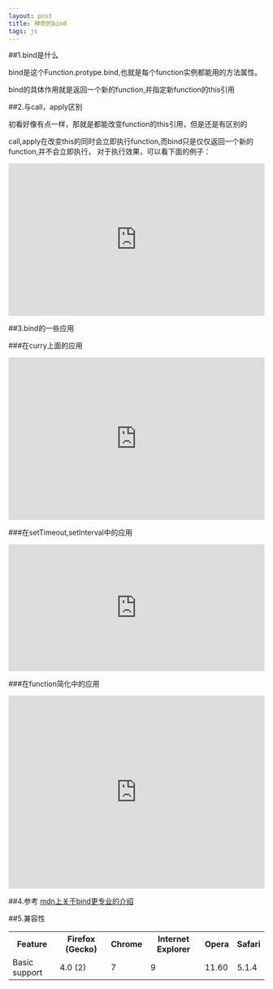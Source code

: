 ```yaml
---
layout: post
title: 神奇的bind
tags: js
---
```

##1.bind是什么

bind是这个Function.protype.bind,也就是每个function实例都能用的方法属性。

bind的具体作用就是返回一个新的function,并指定新function的this引用

##2.与call，apply区别

初看好像有点一样，那就是都能改变function的this引用，但是还是有区别的

call,apply在改变this的同时会立即执行function,而bind只是仅仅返回一个新的function,并不会立即执行，
对于执行效果，可以看下面的例子：

<iframe width="100%" height="300" src="http://jsfiddle.net/7EAH9/embedded/js,result" allowfullscreen="allowfullscreen" frameborder="0"></iframe>

##3.bind的一些应用

###在curry上面的应用
<iframe width="100%" height="320" src="http://jsfiddle.net/NhrXy/embedded/js,result" allowfullscreen="allowfullscreen" frameborder="0"></iframe>

###在setTimeout,setInterval中的应用
<iframe width="100%" height="250" src="http://jsfiddle.net/xQ5fC/embedded/js,result" allowfullscreen="allowfullscreen" frameborder="0"></iframe>

###在function简化中的应用
<iframe width="100%" height="380" src="http://jsfiddle.net/Wvu9D/embedded/js,result" allowfullscreen="allowfullscreen" frameborder="0"></iframe>

##4.参考
[mdn上关于bind更专业的介绍](https://developer.mozilla.org/zh-CN/docs/JavaScript/Reference/Global_Objects/Function/bind)

##5.兼容性

<table class="compat-table">
    <tbody>
      <tr>
        <th>Feature</th>
        <th>Firefox (Gecko)</th>
        <th>Chrome</th>
        <th>Internet Explorer</th>
        <th>Opera</th>
        <th>Safari</th>
      </tr>
      <tr>
        <td>Basic support</td>
        <td>4.0 (2)</td>
        <td>7</td>
        <td>9</td>
        <td>11.60</td>
        <td>5.1.4</td>
      </tr>
    </tbody>
  </table>
	

